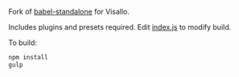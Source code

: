 Fork of [babel-standalone](https://github.com/Daniel15/babel-standalone) for Visallo.

Includes plugins and presets required. Edit [index.js](https://github.com/v5analytics/babel-standalone/blob/master/src/index.js) to modify build.

To build:

```sh
npm install
gulp
```

